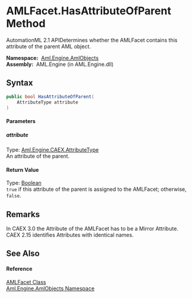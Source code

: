 AMLFacet.HasAttributeOfParent Method
====================================
AutomationML 2.1 APIDetermines whether the AMLFacet contains this attribute of the parent AML object.

  **Namespace:**  [Aml.Engine.AmlObjects][1]  
  **Assembly:**  AML.Engine (in AML.Engine.dll)

Syntax
------

```csharp
public bool HasAttributeOfParent(
	AttributeType attribute
)
```

#### Parameters

##### *attribute*
Type: [Aml.Engine.CAEX.AttributeType][2]  
An attribute of the parent.

#### Return Value
Type: [Boolean][3]  
`true` if this attribute of the parent is assigned to the AMLFacet; otherwise, `false`. 

Remarks
-------
 In CAEX 3.0 the Attribute of the AMLFacet has to be a Mirror Attribute. CAEX 2.15 identifies Attributes with identical names. 

See Also
--------

#### Reference
[AMLFacet Class][4]  
[Aml.Engine.AmlObjects Namespace][1]  

[1]: ../README.md
[2]: ../../Aml.Engine.CAEX/AttributeType/README.md
[3]: https://docs.microsoft.com/dotnet/api/system.boolean
[4]: README.md
[5]: https://www.automationml.org
[6]: ../../icons/logoShade.png